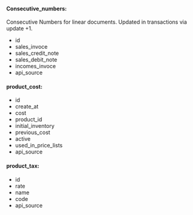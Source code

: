 
#### Consecutive_numbers:
Consecutive Numbers for linear documents. Updated in transactions via update +1.
* id
* sales_invoce
* sales_credit_note
* sales_debit_note
* incomes_invoce
* api_source

#### product_cost:
* id 
* create_at
* cost
* product_id
* initial_inventory
* previous_cost
* active
* used_in_price_lists
* api_source

#### product_tax:
* id
* rate
* name
* code
* api_source